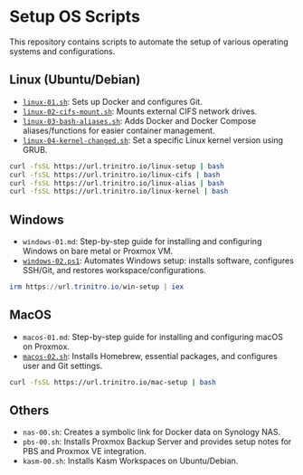 # Setup OS Scripts

This repository contains scripts to automate the setup of various operating systems and configurations.


## Linux (Ubuntu/Debian)
- [`linux-01.sh`](https://url.trinitro.io/linux-setup): Sets up Docker and configures Git.
- [`linux-02-cifs-mount.sh`](https://url.trinitro.io/linux-cifs): Mounts external CIFS network drives.
- [`linux-03-bash-aliases.sh`](https://url.trinitro.io/linux-alias): Adds Docker and Docker Compose aliases/functions for easier container management.
- [`linux-04-kernel-changed.sh`](https://url.trinitro.io/linux-kernel): Set a specific Linux kernel version using GRUB.

```bash
curl -fsSL https://url.trinitro.io/linux-setup | bash
curl -fsSL https://url.trinitro.io/linux-cifs | bash
curl -fsSL https://url.trinitro.io/linux-alias | bash
curl -fsSL https://url.trinitro.io/linux-kernel | bash
```

## Windows
- `windows-01.md`: Step-by-step guide for installing and configuring Windows on bare metal or Proxmox VM.
- [`windows-02.ps1`](https://url.trinitro.io/win-setup): Automates Windows setup: installs software, configures SSH/Git, and restores workspace/configurations.

```powershell
irm https://url.trinitro.io/win-setup | iex
```

## MacOS
- `macos-01.md`: Step-by-step guide for installing and configuring macOS on Proxmox.
- [`macos-02.sh`](https://url.trinitro.io/mac-setup): Installs Homebrew, essential packages, and configures user and Git settings.

```bash
curl -fsSL https://url.trinitro.io/mac-setup | bash
```

## Others
- `nas-00.sh`: Creates a symbolic link for Docker data on Synology NAS.
- `pbs-00.sh`: Installs Proxmox Backup Server and provides setup notes for PBS and Proxmox VE integration.
- `kasm-00.sh`: Installs Kasm Workspaces on Ubuntu/Debian.
